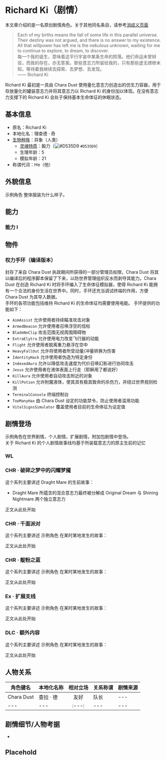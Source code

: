 # Richard Ki（剧情）

<!-- 如果你需要编写一名具有不同功能的同名角色，请使用下面的文段跳转到相应的消歧义页面 -->
本文章介绍的是一名原创剧情角色。关于其他同名条目，请参考[消歧义页面]()

<!-- 这是角色的引言，如果你设定的角色源自于其他国家或地区，请编写一段对应语言的名言并附上中文翻译；若你设定的角色源自中国，则只需要编写中文 -->
> Each of my births means the fall of some life in this parallel universe. Their destiny was not argued, and there is no answer to my existence. All that willpower has left me is the nebulous unknown, waiting for me to continue to explore, to dream, to discover.  
> 每一个我的诞生，意味着这平行宇宙中某条生命的陨落。他们命运未曾辩驳，而我的存在，亦无答案。那些意志力所留给我的，只有那些虚无缥缈未知，等待着我继续去探索、去梦想、去发现。  
> —— Richard Ki

Richard Ki 最初是一具由 Chara Dust 使用量化意志力创造出的仿生力容器，用于存放量化的罐装意志力并将其意志力以 Richard Ki 的身份加以体现。在没有意志力支撑下的 Richard Ki 会处于保持基本生命体征的休眠状态。

## 基本信息
- 原名：Richard Ki  
- 本地化名：理查德 · 奇
- [生物种族](../Concept/Bioethnic.md)：异象（人类）  
  - [灵魂特质](../Concept/Soul.md)：毅力（![#D535D9](https://via.placeholder.com/12/D535D9/000000?text=+) `#D535D9`）  
  - 生理年龄：5  
  - 模拟年龄：21  
- 称谓代词：He（他）

<!-- 这是角色的基本外貌特征，方便后期制作模型 -->
## 外貌信息
示例角色 整体服装为什么样子。

<!-- 这是角色在剧情中所获得的技能，可自由创作 -->
## 能力

### 能力 I

<!-- 这是角色在剧情中获得的物件，可自由创作 -->
## 物件

### 权力手环（编译版本）
封存了来自 Chara Dust 执政期间所获得的一部分管理员权限，Chara Dust 将其以编译后的程序脚本保留了下来，以防世界管理组织反水而剥夺其能力。Chara Dust 在创造 Richard Ki 时将手环编入了生命体征模拟器，使得 Richard Ki 能拥有一个合法的身份生活在世界中。同时，手环还充当调试终端的作用，方便 Chara Dust 为其导入数据。  
手环的各项功能包括维持 Richard Ki 的生命体征均需要使用电能。
手环提供的功能如下：
- `AimAssist` 允许使用者持续瞄准攻击对象
- `ArmedBeacon` 允许使用者召唤浮空的信标
- `BladeNoClip` 攻击范围无视周围障碍物
- `ExtraElytra` 允许使用电力改变飞行器的动能
- `Flight` 允许使用者脱离重力悬浮在空中
- `HeavyFallOut` 允许将使用者所受动量/冲量转换为伤害
- `IdentityHack` 允许使用者伪造为特定身份
- `IndexedAura` 允许以降低攻击速度为代价召唤幻影进行协同攻击
- `Jesus` 允许使用者在液体表面上行走（耶稣用了都说好）
- `KillAura` 允许使用者自动攻击附近的对象
- `KillPotion` 允许附魔液体，使其具有极其致命的杀伤力，并绕过世界规则检测
- `TerminalConsole` 终端控制台
- `TooManyHax` 由 Chara Dust 设定的功能禁令，防止使用者滥用功能
- `VitalSignsSimulator` 覆盖使用者目前的生命体征为设定值

<!-- 这是角色在剧情故事线中的简短故事 -->
## 剧情登场

示例角色在世界剧情，个人剧情，扩展剧情，附加包剧情中登场。  
关于 Richard Ki 的个人剧情故事线均基于所装载意志力的原主生前的记忆

<!-- 世界剧情，目前还未构思完毕，暂时不需要写 -->
### WL

<!-- 个人剧情，在此处写下专属于这一个角色的传奇故事 -->
### CHR · 破碎之梦中的闪耀梦魇
这个系列主要讲述 Draght Mare 的生前故事：
- Draght Mare 所蕴含的混合意志力最终被分解成 Original Dream 与 Shining Nightmare 两个独立意志力

正文从此处开始
### CHR · 千面派对
这个系列主要讲述 示例角色 在某时某地发生的故事：

正文从此处开始
### CHR · 靛粉之蓝
这个系列主要讲述 示例角色 在某时某地发生的故事：

正文从此处开始
<!-- 扩展剧情，对世界剧情的部分情节起补充扩展作用 -->
### Ex · 扩展支线
这个系列主要讲述 示例角色 在某时某地发生的故事：

正文从此处开始
<!-- 附加包剧情，对世界剧情影响不大的大型主题剧情线 -->
### DLC · 额外内容
这个系列主要讲述 示例角色 在某时某地发生的故事：

正文从此处开始


<!-- 
这是角色与其他角色的关系简介表，按需填写，如未规划可不写
角色键名需使用英语；
相对立场请从以下词语中选择：友好、中立、敌对、变量、未知 -->
## 人物关系
|角色键名|本地化名称|相对立场|关系称谓|剧情来源|
|---|---|:---:|---|---|
|Chara Dust|查拉 · 德|友好|队长|---|
|---|---|:---:|---|---|

<!-- 这是角色需要考虑的细节部分，先行写出有助于为剧情做铺垫 -->
## 剧情细节/人物考据
- 
<!-- 自定义标题 -->
## Placehold